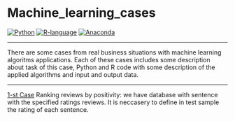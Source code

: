 # Machine_learning_cases
[![Python](https://img.shields.io/badge/python-3.6.5-blue.svg)](https://www.python.org/)
[![R-language](https://img.shields.io/badge/R-studio_v3-purple.svg)](https://www.r-project.org)
[![Anaconda](https://img.shields.io/badge/Anaconda-3.0-green.svg)](https://www.anaconda.com/distribution/)
__________________
There are some cases from real business situations with machine learning algoritms applications. Each of these cases includes some description about task of this case, Python and R code with some description of the applied algorithms and input and output data.
____________
[1-st Case] Ranking reviews by positivity: we have database with sentence with the specified ratings reviews. It is neccasery to define in test sample the rating of each sentence.  

[1-st Case]:https://github.com/Kiri28/Machine_learning_case/tree/master/ranking%20reviews%20by%20positivity
